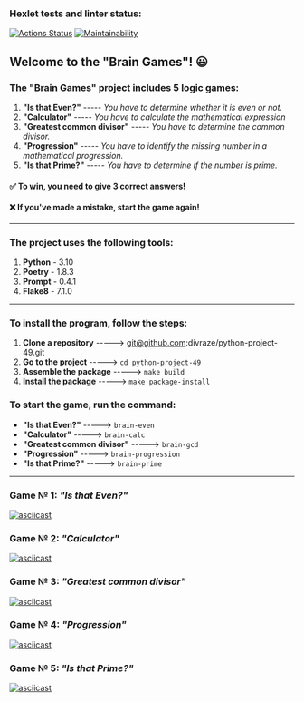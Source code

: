 ### Hexlet tests and linter status:
[![Actions Status](https://github.com/divraze/python-project-49/actions/workflows/hexlet-check.yml/badge.svg)](https://github.com/divraze/python-project-49/actions)
[![Maintainability](https://api.codeclimate.com/v1/badges/94a2f16935da188fe62c/maintainability)](https://codeclimate.com/github/divraze/python-project-49/maintainability)

## **Welcome to the "Brain Games"! :smiley:**

### **The "Brain Games" project includes 5 logic games:**
1. **"Is that Even?"** ----- *You have to determine whether it is even or not.*
2. **"Calculator"** ----- *You have to calculate the mathematical expression*
3. **"Greatest common divisor"** ----- *You have to determine the common divisor.*
4. **"Progression"** ----- *You have to identify the missing number in a mathematical progression.*
5. **"Is that Prime?"** ----- *You have to determine if the number is prime.*

#### :white_check_mark: **To win, you need to give 3 correct answers!**

#### :x: **If you've made a mistake, start the game again!**
___

### **The project uses the following tools:**
1. **Python** - 3.10
2. **Poetry** - 1.8.3
3. **Prompt** - 0.4.1
4. **Flake8** - 7.1.0
___


### **To install the program, follow the steps:**
1. **Clone a repository** -----> git@github.com:divraze/python-project-49.git
2. **Go to the project** -----> `cd python-project-49`
3. **Assemble the package** -----> `make build`
4. **Install the package** -----> `make package-install`



### **To start the game, run the command:**
- **"Is that Even?"** -----> `brain-even`
- **"Calculator"** -----> `brain-calc`
- **"Greatest common divisor"** -----> `brain-gcd`
- **"Progression"** -----> `brain-progression`
- **"Is that Prime?"** -----> `brain-prime`
___


### **Game № 1: *"Is that Even?"***
[![asciicast](https://asciinema.org/a/YjNd0GvDfwjd4yz6vkOlOJKas.svg)](https://asciinema.org/a/YjNd0GvDfwjd4yz6vkOlOJKas)


### **Game № 2: *"Calculator"***
[![asciicast](https://asciinema.org/a/NrBpDOCXLJkDqqOJuj0zpa7O2.svg)](https://asciinema.org/a/NrBpDOCXLJkDqqOJuj0zpa7O2)


### **Game № 3: *"Greatest common divisor"***
[![asciicast](https://asciinema.org/a/feCDNKv79eboMoLJYduWH1Dnc.svg)](https://asciinema.org/a/feCDNKv79eboMoLJYduWH1Dnc)


### **Game № 4: *"Progression"***
[![asciicast](https://asciinema.org/a/DdS7GOAchd5WbWnrqgwuQGamT.svg)](https://asciinema.org/a/DdS7GOAchd5WbWnrqgwuQGamT)


### **Game № 5: *"Is that Prime?"***
[![asciicast](https://asciinema.org/a/ZsY7fdoYzLKEmXGebGcubm7R2.svg)](https://asciinema.org/a/ZsY7fdoYzLKEmXGebGcubm7R2)
